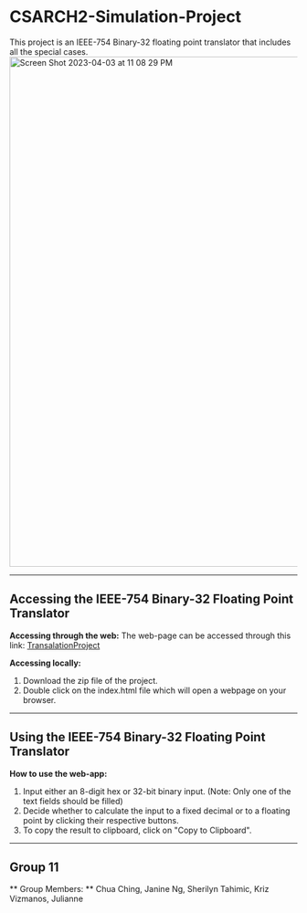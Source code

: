 # CSARCH2-Simulation-Project
This project is an IEEE-754 Binary-32 floating point translator that includes all the special cases.
<img width="894" alt="Screen Shot 2023-04-03 at 11 08 29 PM" src="https://user-images.githubusercontent.com/104416919/229551364-eb929979-183b-4fae-8deb-778d039d2b2a.png">

***
## Accessing the IEEE-754 Binary-32 Floating Point Translator

**Accessing through the web:**
The web-page can be accessed through this link: [TransalationProject](https://jchuaching.github.io/Group-11-Proj/)

**Accessing locally:**
1. Download the zip file of the project.
2. Double click on the index.html file which will open a webpage on your browser.

***
## Using the IEEE-754 Binary-32 Floating Point Translator

**How to use the web-app:**
1. Input either an 8-digit hex or 32-bit binary input. (Note: Only one of the text fields should be filled)
2. Decide whether to calculate the input to a fixed decimal or to a floating point by clicking their respective buttons.
3. To copy the result to clipboard, click on "Copy to Clipboard".


***
## Group 11
** Group Members: ** 
Chua Ching, Janine 
Ng, Sherilyn
Tahimic, Kriz
Vizmanos, Julianne
